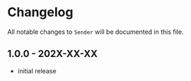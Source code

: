 # Changelog

All notable changes to `Sender` will be documented in this file.

## 1.0.0 - 202X-XX-XX

- initial release
